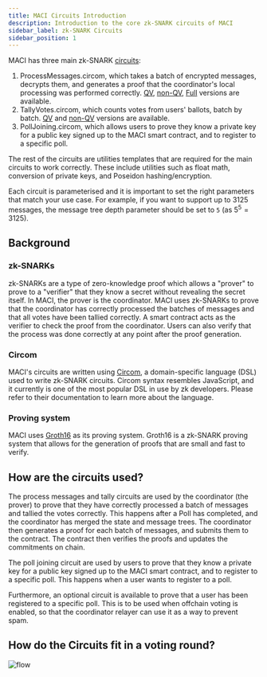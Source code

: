 ```yaml
---
title: MACI Circuits Introduction
description: Introduction to the core zk-SNARK circuits of MACI
sidebar_label: zk-SNARK Circuits
sidebar_position: 1
---
```


MACI has three main zk-SNARK [circuits](https://github.com/privacy-scaling-explorations/maci/tree/dev/packages/circuits):

1. ProcessMessages.circom, which takes a batch of encrypted messages, decrypts them, and generates a proof that the coordinator's local processing was performed correctly. [QV](https://github.com/privacy-scaling-explorations/maci/blob/dev/circuits/circom/coordinator/qv/processMessages.circom), [non-QV](https://github.com/privacy-scaling-explorations/maci/blob/dev/circuits/circom/coordinator/non-qv/processMessages.circom), [Full](https://github.com/privacy-scaling-explorations/maci/blob/dev/circuits/circom/coordinator/full/MessageProcessor.circom) versions are available.
2. TallyVotes.circom, which counts votes from users' ballots, batch by batch. [QV](https://github.com/privacy-scaling-explorations/maci/blob/dev/circuits/circom/coordinator/qv/tallyVotes.circom) and [non-QV](https://github.com/privacy-scaling-explorations/maci/blob/dev/circuits/circom/coordinator/non-qv/tallyVotes.circom) versions are available.
3. PollJoining.circom, which allows users to prove they know a private key for a public key signed up to the MACI smart contract, and to register to a specific poll.

The rest of the circuits are utilities templates that are required for the main circuits to work correctly. These include utilities such as float math, conversion of private keys, and Poseidon hashing/encryption.

Each circuit is parameterised and it is important to set the right parameters that match your use case. For example, if you want to support up to 3125 messages, the message tree depth parameter should be set to `5` (as $5^5 = 3125$).

## Background

### zk-SNARKs

zk-SNARKs are a type of zero-knowledge proof which allows a "prover" to prove to a "verifier" that they know a secret without revealing the secret itself. In MACI, the prover is the coordinator. MACI uses zk-SNARKs to prove that the coordinator has correctly processed the batches of messages and that all votes have been tallied correctly. A smart contract acts as the verifier to check the proof from the coordinator. Users can also verify that the process was done correctly at any point after the proof generation.

### Circom

MACI's circuits are written using [Circom](https://docs.circom.io/), a domain-specific language (DSL) used to write zk-SNARK circuits. Circom syntax resembles JavaScript, and it currently is one of the most popular DSL in use by zk developers. Please refer to their documentation to learn more about the language.

### Proving system

MACI uses [Groth16](https://eprint.iacr.org/2016/260.pdf) as its proving system. Groth16 is a zk-SNARK proving system that allows for the generation of proofs that are small and fast to verify.

## How are the circuits used?

The process messages and tally circuits are used by the coordinator (the prover) to prove that they have correctly processed a batch of messages and tallied the votes correctly. This happens after a Poll has completed, and the coordinator has merged the state and message trees. The coordinator then generates a proof for each batch of messages, and submits them to the contract. The contract then verifies the proofs and updates the commitments on chain.

The poll joining circuit are used by users to prove that they know a private key for a public key signed up to the MACI smart contract, and to register to a specific poll. This happens when a user wants to register to a poll.

Furthermore, an optional circuit is available to prove that a user has been registered to a specific poll. This is to be used when offchain voting is enabled, so that the coordinator relayer can use it as a way to prevent spam.

## How do the Circuits fit in a voting round?

![flow](/img/circuits/processingAfterPollEnds.svg)
